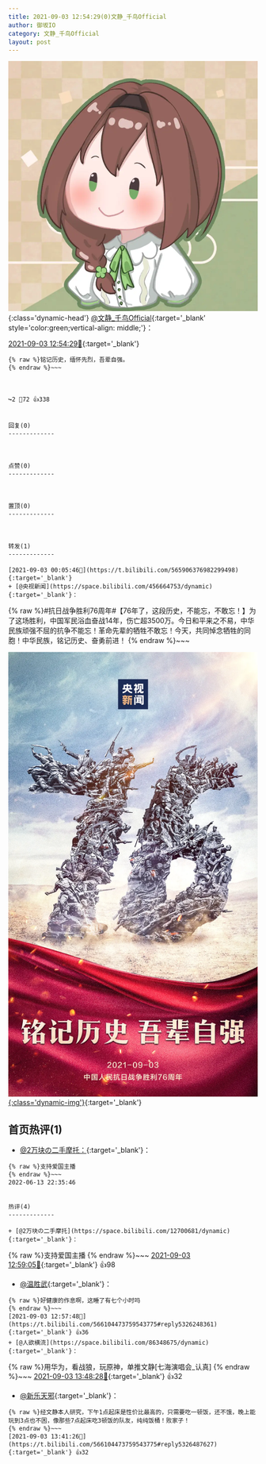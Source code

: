 ```yaml
---
title: 2021-09-03 12:54:29(0)文静_千鸟Official
author: 御坂IO
category: 文静_千鸟Official
layout: post
---
```


![img](/images/ac7482ed1b9a7f203dc68c0c4a77c488a27b108a.jpg){:class='dynamic-head'}
[@文静_千鸟Official](https://space.bilibili.com/667526012/dynamic){:target='_blank' style='color:green;vertical-align: middle;'}：

[2021-09-03 12:54:29🔗](https://t.bilibili.com/566104473759543775){:target='_blank'}

~~~
{% raw %}铭记历史，缅怀先烈，吾辈自强。
{% endraw %}~~~



↪️2 💬72 👍338


回复(0)
-------------



点赞(0)
-------------



置顶(0)
-------------



转发(1)
-------------

[2021-09-03 00:05:46🔗](https://t.bilibili.com/565906376982299498){:target='_blank'}
+ [@央视新闻](https://space.bilibili.com/456664753/dynamic){:target='_blank'}：
~~~
{% raw %}#抗日战争胜利76周年#【76年了，这段历史，不能忘，不敢忘！】为了这场胜利，中国军民浴血奋战14年，伤亡超3500万。今日和平来之不易，中华民族顽强不屈的抗争不能忘！革命先辈的牺牲不敢忘！今天，共同悼念牺牲的同胞！中华民族，铭记历史、奋勇前进！ 
{% endraw %}~~~


[![img](/images/7ca6cab107b45171d82dce3a7c54528d28300b4c.png){:class='dynamic-img'}](/images/7ca6cab107b45171d82dce3a7c54528d28300b4c.png){:target='_blank'}




首页热评(1)
-------------

+ [@2万块の二手摩托：](https://space.bilibili.com/12700681/dynamic){:target='_blank'}：
~~~
{% raw %}支持爱国主播
{% endraw %}~~~
2022-06-13 22:35:46


热评(4)
-------------

+ [@2万块の二手摩托](https://space.bilibili.com/12700681/dynamic){:target='_blank'}：
~~~
{% raw %}支持爱国主播
{% endraw %}~~~
[2021-09-03 12:59:05🔗](https://t.bilibili.com/566104473759543775#reply5326261151){:target='_blank'} 👍98
+ [@温胜武](https://space.bilibili.com/33630561/dynamic){:target='_blank'}：
~~~
{% raw %}好健康的作息啊，这睡了有七个小时吗
{% endraw %}~~~
[2021-09-03 12:57:48🔗](https://t.bilibili.com/566104473759543775#reply5326248361){:target='_blank'} 👍36
+ [@人欲横流](https://space.bilibili.com/86348675/dynamic){:target='_blank'}：
~~~
{% raw %}用华为，看战狼，玩原神，单推文静[七海演唱会_认真]
{% endraw %}~~~
[2021-09-03 13:48:28🔗](https://t.bilibili.com/566104473759543775#reply5326519221){:target='_blank'} 👍32
+ [@新乐天邪](https://space.bilibili.com/481738844/dynamic){:target='_blank'}：
~~~
{% raw %}经文静本人研究，下午1点起床是性价比最高的，只需要吃一顿饭，还不饿，晚上能玩到3点也不困，像那些7点起床吃3顿饭的队友，纯纯饭桶！败家子！
{% endraw %}~~~
[2021-09-03 13:41:26🔗](https://t.bilibili.com/566104473759543775#reply5326487627){:target='_blank'} 👍32


